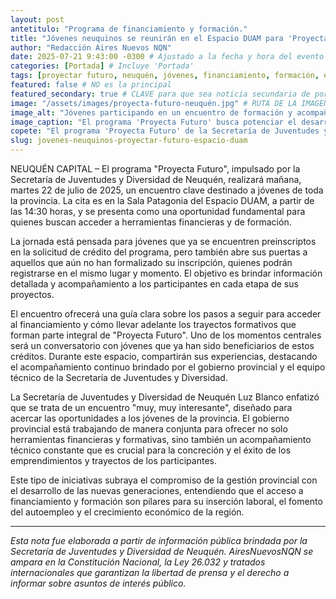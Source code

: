 ```yaml
---
layout: post
antetitulo: "Programa de financiamiento y formación."
title: "Jóvenes neuquinos se reunirán en el Espacio DUAM para 'Proyectar Futuro' con apoyo provincial."
author: "Redacción Aires Nuevos NQN"
date: 2025-07-21 9:43:00 -0300 # Ajustado a la fecha y hora del evento real.
categories: [Portada] # Incluye 'Portada'
tags: [proyectar futuro, neuquén, jóvenes, financiamiento, formación, espacio duam, secretaria de juventudes y diversidad, oportunidades, empleo, emprendimiento, desarrollo]
featured: false # NO es la principal
featured_secondary: true # CLAVE para que sea noticia secundaria de portada
image: "/assets/images/proyecta-futuro-neuquén.jpg" # RUTA DE LA IMAGEN (SUGERENCIA: 400px x 300px)
image_alt: "Jóvenes participando en un encuentro de formación y acompañamiento en el Espacio DUAM."
image_caption: "El programa 'Proyecta Futuro' busca potenciar el desarrollo de los jóvenes neuquinos."
copete: "El programa 'Proyecta Futuro' de la Secretaría de Juventudes y Diversidad de Neuquén realizará mañana un encuentro clave en el Espacio DUAM. La jornada ofrecerá información sobre financiamiento y trayectos formativos, y contará con testimonios de jóvenes beneficiarios que compartirán su experiencia con el acompañamiento provincial, buscando potenciar el desarrollo y el autoempleo."
slug: jovenes-neuquinos-proyectar-futuro-espacio-duam
---
```


NEUQUÉN CAPITAL – El programa "Proyecta Futuro", impulsado por la Secretaría de Juventudes y Diversidad de Neuquén, realizará mañana, martes 22 de julio de 2025, un encuentro clave destinado a jóvenes de toda la provincia. La cita es en la Sala Patagonia del Espacio DUAM, a partir de las 14:30 horas, y se presenta como una oportunidad fundamental para quienes buscan acceder a herramientas financieras y de formación.

La jornada está pensada para jóvenes que ya se encuentren preinscriptos en la solicitud de crédito del programa, pero también abre sus puertas a aquellos que aún no han formalizado su inscripción, quienes podrán registrarse en el mismo lugar y momento. El objetivo es brindar información detallada y acompañamiento a los participantes en cada etapa de sus proyectos.

El encuentro ofrecerá una guía clara sobre los pasos a seguir para acceder al financiamiento y cómo llevar adelante los trayectos formativos que forman parte integral de "Proyecta Futuro". Uno de los momentos centrales será un conversatorio con jóvenes que ya han sido beneficiarios de estos créditos. Durante este espacio, compartirán sus experiencias, destacando el acompañamiento continuo brindado por el gobierno provincial y el equipo técnico de la Secretaría de Juventudes y Diversidad.

La Secretaría de Juventudes y Diversidad de Neuquén Luz Blanco enfatizó que se trata de un encuentro "muy, muy interesante", diseñado para acercar las oportunidades a los jóvenes de la provincia. El gobierno provincial está trabajando de manera conjunta para ofrecer no solo herramientas financieras y formativas, sino también un acompañamiento técnico constante que es crucial para la concreción y el éxito de los emprendimientos y trayectos de los participantes.

Este tipo de iniciativas subraya el compromiso de la gestión provincial con el desarrollo de las nuevas generaciones, entendiendo que el acceso a financiamiento y formación son pilares para su inserción laboral, el fomento del autoempleo y el crecimiento económico de la región.

---
*Esta nota fue elaborada a partir de información pública brindada por la Secretaría de Juventudes y Diversidad de Neuquén. AiresNuevosNQN se ampara en la Constitución Nacional, la Ley 26.032 y tratados internacionales que garantizan la libertad de prensa y el derecho a informar sobre asuntos de interés público.*